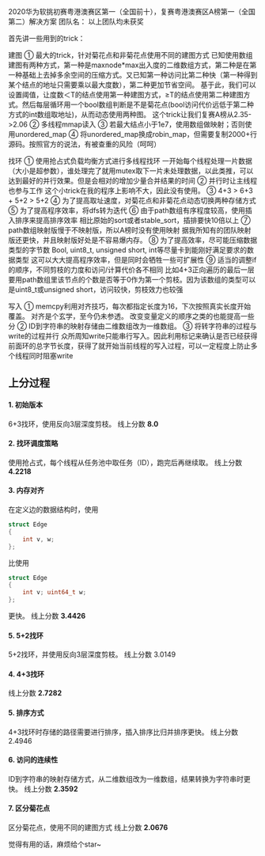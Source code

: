 2020华为软挑初赛粤港澳赛区第一（全国前十），复赛粤港澳赛区A榜第一（全国第二）解决方案
团队名： 以上团队均未获奖

首先讲一些用到的trick：

建图
① 最大的trick，针对菊花点和非菊花点使用不同的建图方式
已知使用数组建图有两种方式，第一种是maxnode*max出入度的二维数组方式，第二种是在第一种基础上去掉多余空间的压缩方式。又已知第一种访问比第二种快（第一种得到某个结点的地址只需要乘以最大度数），第二种更加节省空间。 
基于此，我们可以设置阈值，让度数＜T的结点使用第一种建图方式，≥T的结点使用第二种建图方式。然后每层循环用一个bool数组判断是不是菊花点(bool访问代价远低于第二种方式的int数组取地址)，从而动态使用两种图。
这个trick让我们复赛A榜从2.35->2.06
② 多线程mmap读入
③ 若最大结点小于1e7，使用数组做映射；否则使用unordered_map
④ 将unordered_map换成robin_map，但需要复制2000+行源码。按照官方的说法，有被查重的风险（呵呵）

找环
① 使用抢占式负载均衡方式进行多线程找环
一开始每个线程处理一片数据（大小是超参数），谁处理完了就用mutex取下一片未处理数据，以此类推，可以达到最好的并行效果。但是会相对的增加少量合并结果的时间
② 并行时让主线程也参与工作
这个小trick在我的程序上影响不大，因此没有使用。
③ 4+3 > 6+3 + 5+2 > 5+2
④ 为了提高取址速度，对菊花点和非菊花点动态切换两种存储方式
⑤ 为了提高程序效率，将dfs转为迭代
⑥ 由于path数组有序程度较高，使用插入排序来提高排序效率
相比原始的sort或者stable_sort，插排要快10倍以上
⑦ path数组映射版慢于不映射版，所以A榜时没有使用映射
据我所知有的团队映射版还更快，并且映射版好处是不容易爆内存。
⑧ 为了提高效率，尽可能压缩数据类型的字节数
Bool, uint8_t, unsigned short, int等尽量卡到能刚好满足要求的数据类型
这可以大大提高程序效率，但是同时会牺牲一些可扩展性
⑨ 适当的调整if的顺序，不同剪枝的力度和访问/计算代价各不相同
比如4+3正向遍历的最后一层要用path数组里该节点的个数是否等于0作为第一个剪枝。因为该数组的类型可以是uint8_t或unsigned short，访问较快，剪枝效力也较强

写入
① memcpy利用对齐技巧，每次都指定长度为16，下次按照真实长度开始覆盖。
对齐是个玄学，至今仍未参透。 改变变量定义的顺序之类的也能提高一些分
② ID到字符串的映射存储由二维数组改为一维数组。
③ 将转字符串的过程与write的过程并行
众所周知write只能串行写入。因此利用标记来确认是否已经获得前面环的总字节长度，获得了就开始当前线程的写入过程，可以一定程度上防止多个线程同时阻塞write


## 上分过程

#### 1. 初始版本
6+3找环，使用反向3层深度剪枝。
线上分数 **8.0**

#### 2. 找环调度策略
使用抢占式，每个线程从任务池中取任务（ID），跑完后再继续取。
线上分数 **4.2218**

#### 3. 内存对齐
在定义边的数据结构时，使用
```c
struct Edge
{
    int v, w;
};
```
比使用
```c
struct Edge
{
    int v; uint64_t w;
};
```
更快。
线上分数 **3.4426**

#### 5. 5+2找环
5+2找环，并使用反向3层深度剪枝。
线上分数 3.0149

#### 4. 4+3找环
线上分数 **2.7282**

#### 5. 排序方式
4+3找环时存储的路径需要进行排序，插入排序比归并排序更快。
线上分数 2.4946

#### 6. 访问的连续性
ID到字符串的映射存储方式，从二维数组改为一维数组，结果转换为字符串时更快。
线上分数 **2.3592**

#### 7. 区分菊花点
区分菊花点，使用不同的建图方式
线上分数 **2.0676**

觉得有用的话，麻烦给个star~